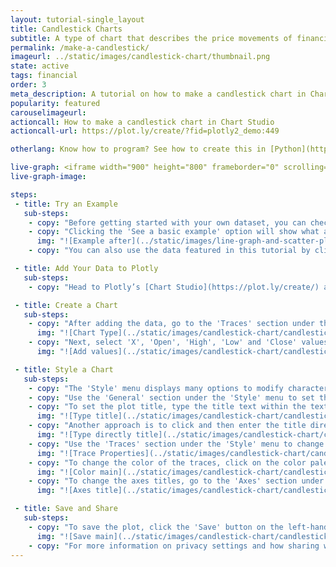 ```yaml
---
layout: tutorial-single_layout
title: Candlestick Charts
subtitle: A type of chart that describes the price movements of financial data over a certain period of time.
permalink: /make-a-candlestick/
imageurl: ../static/images/candlestick-chart/thumbnail.png
state: active
tags: financial
order: 3
meta_description: A tutorial on how to make a candlestick chart in Chart Studio.
popularity: featured
carouselimageurl:
actioncall: How to make a candlestick chart in Chart Studio
actioncall-url: https://plot.ly/create/?fid=plotly2_demo:449

otherlang: Know how to program? See how to create this in [Python](https://plot.ly/python/candlestick-charts/) or [R](https://plot.ly/r/candlestick-charts/).

live-graph: <iframe width="900" height="800" frameborder="0" scrolling="no" src="//plot.ly/~plotly2_demo/449.embed"></iframe>
live-graph-image:

steps:
 - title: Try an Example
   sub-steps:
    - copy: "Before getting started with your own dataset, you can check out an example. First, select the 'Type' menu. Hovering the mouse over the chart type icon will display three options: 1) Charts like this by Plotly users, 2) View tutorials on this chart type, and, 3) See a basic example."
    - copy: "Clicking the 'See a basic example' option will show what a sample chart looks like after adding data and editing with the style. You'll also see what labels and style attributes were selected for this specific chart, as well as the end result."
      img: "![Example after](../static/images/line-graph-and-scatter-plot-with-excel/scatter-try-example.gif)"
    - copy: "You can also use the data featured in this tutorial by clicking on 'Open This Data in Plotly' on the left-hand side. It'll open in Chart Studio."

 - title: Add Your Data to Plotly
   sub-steps:
    - copy: "Head to Plotly’s [Chart Studio](https://plot.ly/create/) and add your data. You have the option of typing directly in the grid, uploading your file, or entering the URL of an online dataset. Plotly accepts .xls, .xlsx, or .csv files. For more information on how to enter your data, see [this](https://help.plot.ly/add-data-to-the-plotly-grid/) tutorial."

 - title: Create a Chart
   sub-steps:
    - copy: "After adding the data, go to the 'Traces' section under the 'Structure' menu on the left-hand side. Choose the 'Type' of trace, then choose 'Candlestick' under 'Financial' chart type."
      img: "![Chart Type](../static/images/candlestick-chart/candlestick-chart-type.png)"
    - copy: "Next, select 'X', 'Open', 'High', 'Low' and 'Close' values from the dropdown menus. This will create the candlestick trace as seen below."
      img: "![Add values](../static/images/candlestick-chart/candlestick-values.png)"

 - title: Style a Chart
   sub-steps:
    - copy: "The 'Style' menu displays many options to modify characteristics of the overall chart layout or the individual traces. To see more options about styling the chart, visit the [style and layout](https://help.plot.ly/tutorials/#layout) section of the Chart Studio documentation."
    - copy: "Use the 'General' section under the 'Style' menu to set the plot title, as well as change the layout background, margin color and font styles."
    - copy: "To set the plot title, type the title text within the textbox provided under the 'Title' property."
      img: "![Type title](../static/images/candlestick-chart/candlestick-title.png)"
    - copy: "Another approach is to click and then enter the title directly on the plot interface."
      img: "![Type directly title](../static/images/candlestick-chart/candlestick-title-direct.png)"
    - copy: "Use the 'Traces' section under the 'Style' menu to change the properties of the trace such as the colorscale, lighting effects, light position, and hoverinfo."
      img: "![Trace Properties](../static/images/candlestick-chart/candlestick-properties.png)"
    - copy: "To change the color of the traces, click on the color palette next to the attributes 'Line Color' and 'Fill Color' under the properties 'Increasing Trace Styles'."
      img: "![Color main](../static/images/candlestick-chart/candlestick-color.png)"
    - copy: "To change the axes titles, go to the 'Axes' section under the 'Style' menu and type the title text within the textbox provided under the 'Title' property for each axis."
      img: "![Axes title](../static/images/candlestick-chart/candlestick-axes.png)"

 - title: Save and Share
   sub-steps:
    - copy: "To save the plot, click the 'Save' button on the left-hand side. A save modal will appear, as seen below, where you can specify the filenames and privacy settings for your plot and data grid."
      img: "![Save main](../static/images/candlestick-chart/candlestick-save-main.png)"
    - copy: "For more information on privacy settings and how sharing works, visit Plotly's [sharing tutorial](http://help.plot.ly/save-share-and-export-in-plotly/)."
---
```

